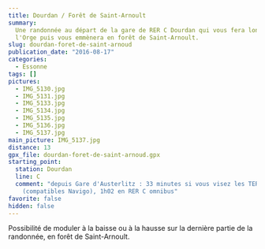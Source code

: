 ```yaml
---
title: Dourdan / Forêt de Saint-Arnoult
summary:
  Une randonnée au départ de la gare de RER C Dourdan qui vous fera longer
  l'Orge puis vous emmènera en forêt de Saint-Arnoult.
slug: dourdan-foret-de-saint-arnoud
publication_date: "2016-08-17"
categories:
  - Essonne
tags: []
pictures:
  - IMG_5130.jpg
  - IMG_5131.jpg
  - IMG_5133.jpg
  - IMG_5134.jpg
  - IMG_5135.jpg
  - IMG_5136.jpg
  - IMG_5137.jpg
main_picture: IMG_5137.jpg
distance: 13
gpx_file: dourdan-foret-de-saint-arnoud.gpx
starting_point:
  station: Dourdan
  line: C
  comment: "depuis Gare d'Austerlitz : 33 minutes si vous visez les TER directs
    (compatibles Navigo), 1h02 en RER C omnibus"
favorite: false
hidden: false
---
```


Possibilité de moduler à la baisse ou à la hausse sur la dernière
partie de la randonnée, en forêt de Saint-Arnoult.

